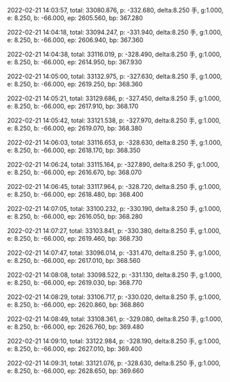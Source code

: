 2022-02-21 14:03:57, total: 33080.876, p: -332.680, delta:8.250 手, g:1.000, e: 8.250, b: -66.000, ep: 2605.560, bp: 367.280

2022-02-21 14:04:18, total: 33094.247, p: -331.940, delta:8.250 手, g:1.000, e: 8.250, b: -66.000, ep: 2606.940, bp: 367.360

2022-02-21 14:04:38, total: 33116.019, p: -328.490, delta:8.250 手, g:1.000, e: 8.250, b: -66.000, ep: 2614.950, bp: 367.930

2022-02-21 14:05:00, total: 33132.975, p: -327.630, delta:8.250 手, g:1.000, e: 8.250, b: -66.000, ep: 2619.250, bp: 368.360

2022-02-21 14:05:21, total: 33129.686, p: -327.450, delta:8.250 手, g:1.000, e: 8.250, b: -66.000, ep: 2617.910, bp: 368.170

2022-02-21 14:05:42, total: 33121.538, p: -327.970, delta:8.250 手, g:1.000, e: 8.250, b: -66.000, ep: 2619.070, bp: 368.380

2022-02-21 14:06:03, total: 33116.653, p: -328.630, delta:8.250 手, g:1.000, e: 8.250, b: -66.000, ep: 2618.170, bp: 368.350

2022-02-21 14:06:24, total: 33115.164, p: -327.890, delta:8.250 手, g:1.000, e: 8.250, b: -66.000, ep: 2616.670, bp: 368.070

2022-02-21 14:06:45, total: 33117.964, p: -328.720, delta:8.250 手, g:1.000, e: 8.250, b: -66.000, ep: 2618.480, bp: 368.400

2022-02-21 14:07:05, total: 33100.232, p: -330.190, delta:8.250 手, g:1.000, e: 8.250, b: -66.000, ep: 2616.050, bp: 368.280

2022-02-21 14:07:27, total: 33103.841, p: -330.380, delta:8.250 手, g:1.000, e: 8.250, b: -66.000, ep: 2619.460, bp: 368.730

2022-02-21 14:07:47, total: 33096.014, p: -331.470, delta:8.250 手, g:1.000, e: 8.250, b: -66.000, ep: 2617.010, bp: 368.560

2022-02-21 14:08:08, total: 33098.522, p: -331.130, delta:8.250 手, g:1.000, e: 8.250, b: -66.000, ep: 2619.030, bp: 368.770

2022-02-21 14:08:29, total: 33106.717, p: -330.020, delta:8.250 手, g:1.000, e: 8.250, b: -66.000, ep: 2620.860, bp: 368.860

2022-02-21 14:08:49, total: 33108.361, p: -329.080, delta:8.250 手, g:1.000, e: 8.250, b: -66.000, ep: 2626.760, bp: 369.480

2022-02-21 14:09:10, total: 33122.984, p: -328.190, delta:8.250 手, g:1.000, e: 8.250, b: -66.000, ep: 2627.010, bp: 369.400

2022-02-21 14:09:31, total: 33121.076, p: -328.630, delta:8.250 手, g:1.000, e: 8.250, b: -66.000, ep: 2628.650, bp: 369.660